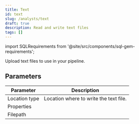 ```yaml
---
title: Text
id: text
slug: /analysts/text
draft: true
description: Read and write text files
tags: []
---
```


import SQLRequirements from '@site/src/components/sql-gem-requirements';

<SQLRequirements
  execution_engine="Prophecy Automate"
  sql_package_name=""
  sql_package_version=""
/>

Upload text files to use in your pipeline.

## Parameters

| Parameter     | Description                            |
| ------------- | -------------------------------------- |
| Location type | Location where to write the text file. |
| Properties    |                                        |
| Filepath      |                                        |
